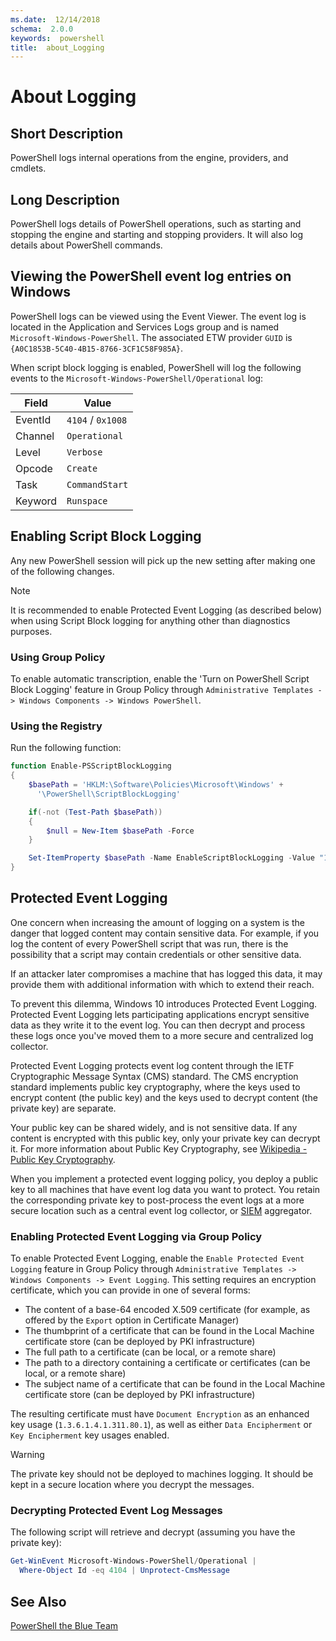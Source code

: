 ```yaml
---
ms.date:  12/14/2018
schema:  2.0.0
keywords:  powershell
title:  about_Logging
---
```


# About Logging

## Short Description

PowerShell logs internal operations from the engine, providers, and cmdlets.

## Long Description

PowerShell logs details of PowerShell operations, such as starting and
stopping the engine and starting and stopping providers. It will also log
details about PowerShell commands.

## Viewing the PowerShell event log entries on Windows

PowerShell logs can be viewed using the Event Viewer. The event log is located
in the Application and Services Logs group and is named
`Microsoft-Windows-PowerShell`. The associated ETW provider `GUID` is
`{A0C1853B-5C40-4B15-8766-3CF1C58F985A}`.

When script block logging is enabled, PowerShell will log the following events
to the `Microsoft-Windows-PowerShell/Operational` log:

|Field| Value|
|-|-|
|EventId|`4104` / `0x1008`|
|Channel|`Operational`|
|Level|`Verbose`|
|Opcode|`Create`|
|Task|`CommandStart`|
|Keyword|`Runspace`|

## Enabling Script Block Logging

Any new PowerShell session will pick up the new setting after making one of the
following changes.

> [!NOTE]
> It is recommended to enable Protected Event Logging (as described below) when
> using Script Block logging for anything other than diagnostics purposes.

### Using Group Policy

To enable automatic transcription, enable the 'Turn on PowerShell Script Block
Logging' feature in Group Policy through `Administrative Templates ->
Windows Components -> Windows PowerShell`.

### Using the Registry

Run the following function:

```powershell
function Enable-PSScriptBlockLogging
{
    $basePath = 'HKLM:\Software\Policies\Microsoft\Windows' +
      '\PowerShell\ScriptBlockLogging'

    if(-not (Test-Path $basePath))
    {
        $null = New-Item $basePath -Force
    }

    Set-ItemProperty $basePath -Name EnableScriptBlockLogging -Value "1"
}
```

## Protected Event Logging

One concern when increasing the amount of logging on a system is the danger
that logged content may contain sensitive data. For example, if you log the
content of every PowerShell script that was run, there is the possibility that
a script may contain credentials or other sensitive data.

If an attacker later compromises a machine that has logged this data, it may
provide them with additional information with which to extend their reach.

To prevent this dilemma, Windows 10 introduces Protected Event Logging.
Protected Event Logging lets participating applications encrypt sensitive data
as they write it to the event log. You can then decrypt and process these logs
once you've moved them to a more secure and centralized log collector.

Protected Event Logging protects event log content through the IETF
Cryptographic Message Syntax (CMS) standard. The CMS encryption standard
implements public key cryptography, where the keys used to encrypt content
(the public key) and the keys used to decrypt content (the private key) are
separate.

Your public key can be shared widely, and is not sensitive data. If any
content is encrypted with this public key, only your private key can decrypt
it. For more information about Public Key Cryptography, see
[Wikipedia - Public Key Cryptography](https://en.wikipedia.org/wiki/Public-key_cryptography).

When you implement a protected event logging policy, you deploy a public key
to all machines that have event log data you want to protect. You retain the
corresponding private key to post-process the event logs at a more secure
location such as a central event log collector,
or [SIEM](https://en.wikipedia.org/wiki/Security_information_and_event_management) aggregator.

### Enabling Protected Event Logging via Group Policy

To enable Protected Event Logging, enable the `Enable Protected Event Logging`
feature in Group Policy through `Administrative Templates ->
Windows Components -> Event Logging`. This setting requires an encryption certificate,
which you can provide in one of several forms:

- The content of a base-64 encoded X.509 certificate (for example, as offered
  by the `Export` option in Certificate Manager)
- The thumbprint of a certificate that can be found in the Local Machine
  certificate store (can be deployed by PKI infrastructure)
- The full path to a certificate (can be local, or a remote share)
- The path to a directory containing a certificate or certificates (can be
  local, or a remote share)
- The subject name of a certificate that can be found in the Local Machine
  certificate store (can be deployed by PKI infrastructure)

The resulting certificate must have `Document Encryption` as an enhanced key
usage (`1.3.6.1.4.1.311.80.1`), as well as either `Data Encipherment` or `Key
Encipherment` key usages enabled.

> [!WARNING]
> The private key should not be deployed to machines logging.
> It should be kept in a secure location where you decrypt the messages.

### Decrypting Protected Event Log Messages

The following script will retrieve and decrypt (assuming you have the private key):

```powershell
Get-WinEvent Microsoft-Windows-PowerShell/Operational |
  Where-Object Id -eq 4104 | Unprotect-CmsMessage
```

## See Also

[PowerShell the Blue Team](https://blogs.msdn.microsoft.com/powershell/2015/06/09/powershell-the-blue-team/)